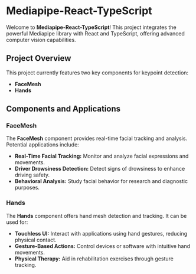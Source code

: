 # Mediapipe-React-TypeScript

Welcome to **Mediapipe-React-TypeScript**! This project integrates the powerful Mediapipe library with React and TypeScript, offering advanced computer vision capabilities.

## Project Overview

This project currently features two key components for keypoint detection:

- **FaceMesh**
- **Hands**

## Components and Applications

### FaceMesh

The **FaceMesh** component provides real-time facial tracking and analysis. Potential applications include:

- **Real-Time Facial Tracking:** Monitor and analyze facial expressions and movements.
- **Driver Drowsiness Detection:** Detect signs of drowsiness to enhance driving safety.
- **Behavioral Analysis:** Study facial behavior for research and diagnostic purposes.

### Hands

The **Hands** component offers hand mesh detection and tracking. It can be used for:

- **Touchless UI:** Interact with applications using hand gestures, reducing physical contact.
- **Gesture-Based Actions:** Control devices or software with intuitive hand movements.
- **Physical Therapy:** Aid in rehabilitation exercises through gesture tracking.


